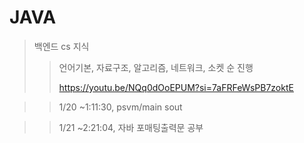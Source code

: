 # JAVA

> 백엔드 cs 지식
> > 언어기본, 자료구조, 알고리즘, 네트워크, 소켓 순 진행
> >
> >
> > https://youtu.be/NQq0dOoEPUM?si=7aFRFeWsPB7zoktE

> > 1/20 ~1:11:30, psvm/main sout

>> 1/21 ~2:21:04, 자바 포매팅출력문 공부
